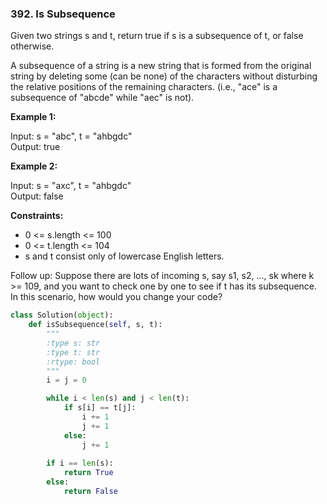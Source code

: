 ### 392. Is Subsequence

Given two strings s and t, return true if s is a subsequence of t, or false otherwise.

A subsequence of a string is a new string that is formed from the original string by deleting some (can be none) of the characters without disturbing the relative positions of the remaining characters. (i.e., "ace" is a subsequence of "abcde" while "aec" is not).

**Example 1:**

Input: s = "abc", t = "ahbgdc"  
Output: true 

**Example 2:**

Input: s = "axc", t = "ahbgdc"  
Output: false

**Constraints:**

* 0 <= s.length <= 100
* 0 <= t.length <= 104
* s and t consist only of lowercase English letters.
 

Follow up: Suppose there are lots of incoming s, say s1, s2, ..., sk where k >= 109, and you want to check one by one to see if t has its subsequence. In this scenario, how would you change your code?

```python
class Solution(object):
    def isSubsequence(self, s, t):
        """
        :type s: str
        :type t: str
        :rtype: bool
        """
        i = j = 0

        while i < len(s) and j < len(t):
            if s[i] == t[j]:
                i += 1
                j += 1
            else:
                j += 1
         
        if i == len(s):
            return True
        else:
            return False
```